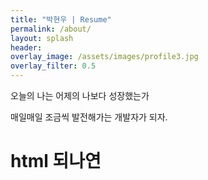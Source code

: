```yaml
---  
title: "박현우 | Resume"
permalink: /about/
layout: splash
header:
overlay_image: /assets/images/profile3.jpg
overlay_filter: 0.5
---
```

오늘의 나는 어제의 나보다 성장했는가

매일매일 조금씩 발전해가는 개발자가 되자.
<h1>html 되나연</h1>
